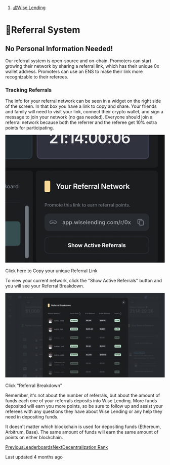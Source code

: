 1. [💰Wise Lending](/wise/wise-lending)

# 🔁Referral System

## No Personal Information Needed!

Our referral system is open-source and on-chain. Promoters can start growing their network by sharing a referral link, which has their unique 0x wallet address. Promoters can use an ENS to make their link more recognizable to their referees.

### Tracking Referrals

The info for your referral network can be seen in a widget on the right side of the screen. In that box you have a link to copy and share. Your friends and family will need to visit your link, connect their crypto wallet, and sign a message to join your network (no gas needed). Everyone should join a referral network because both the referrer and the referee get 10% extra points for participating.

![Click here to Copy your unique Referral Link](referral-system-69526e0d.jpg)

Click here to Copy your unique Referral Link

To view your current network, click the "Show Active Referrals" button and you will see your Referral Breakdown.

![Click "Referral Breakdown"](referral-system-a8330248.jpg)

Click "Referral Breakdown"

Remember, it's not about the number of referrals, but about the amount of funds each one of your referrals deposits into Wise Lending. More funds deposited will earn you more points, so be sure to follow up and assist your referees with any questions they have about Wise Lending or any help they need in depositing funds.

It doesn't matter which blockchain is used for depositing funds (Ethereum, Arbitrum, Base). The same amount of funds will earn the same amount of points on either blockchain.

[PreviousLeaderboards](/wise/wise-lending/leaderboards)[NextDecentralization Rank](/wise/wise-lending/decentralization-rank)

Last updated 4 months ago